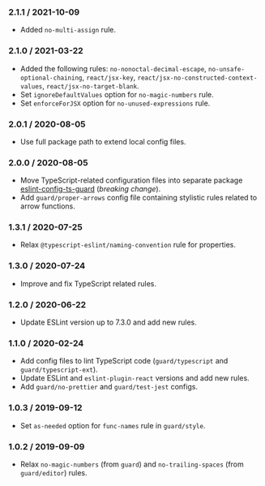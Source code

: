 ### 2.1.1 / 2021-10-09

* Added `no-multi-assign` rule.

### 2.1.0 / 2021-03-22

* Added the following rules: `no-nonoctal-decimal-escape`, `no-unsafe-optional-chaining`, `react/jsx-key`, `react/jsx-no-constructed-context-values`, `react/jsx-no-target-blank`.
* Set `ignoreDefaultValues` option for `no-magic-numbers` rule.
* Set `enforceForJSX` option for `no-unused-expressions` rule.

### 2.0.1 / 2020-08-05

* Use full package path to extend local config files.

### 2.0.0 / 2020-08-05

* Move TypeScript-related configuration files into separate package [eslint-config-ts-guard](https://github.com/gamtiq/eslint-config-ts-guard) (*breaking change*).
* Add `guard/proper-arrows` config file containing stylistic rules related to arrow functions.

### 1.3.1 / 2020-07-25

* Relax `@typescript-eslint/naming-convention` rule for properties.

### 1.3.0 / 2020-07-24

* Improve and fix TypeScript related rules.

### 1.2.0 / 2020-06-22

* Update ESLint version up to 7.3.0 and add new rules.

### 1.1.0 / 2020-02-24

* Add config files to lint TypeScript code (`guard/typescript` and `guard/typescript-ext`).
* Update ESLint and `eslint-plugin-react` versions and add new rules.
* Add `guard/no-prettier` and `guard/test-jest` configs.

### 1.0.3 / 2019-09-12

* Set `as-needed` option for `func-names` rule in `guard/style`.

### 1.0.2 / 2019-09-09

* Relax `no-magic-numbers` (from `guard`) and `no-trailing-spaces` (from `guard/editor`) rules.
